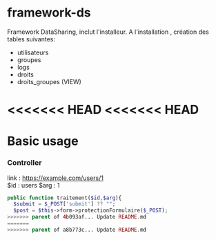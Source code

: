 # framework-ds
Framework DataSharing, inclut l'installeur. 
A l'installation , création des tables suivantes:
  - utilisateurs
  - groupes
  - logs
  - droits
  - droits_groupes (VIEW)


<<<<<<< HEAD
<<<<<<< HEAD
=======
# Basic usage
### Controller
link : https://example.com/users/1<br/>
$id : users
$arg : 1
```php
public function traitement($id,$arg){
  $submit = $_POST['submit'] ?? "";
  $post = $this->form->protectionFormulaire($_POST);
>>>>>>> parent of 4b093af... Update README.md
=======
>>>>>>> parent of a8b773c... Update README.md
  
